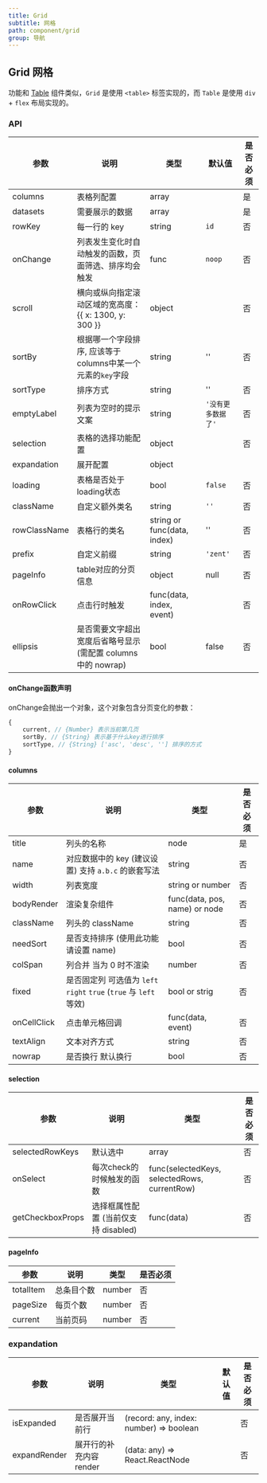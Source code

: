 ```yaml
---
title: Grid
subtitle: 网格
path: component/grid
group: 导航
---
```


## Grid 网格

功能和 [Table](table) 组件类似，`Grid` 是使用 `<table>` 标签实现的，而 `Table` 是使用 `div` + `flex` 布局实现的。

### API

| 参数     | 说明                                  | 类型    | 默认值   | 是否必须 |
| -------- | ------------------------------------ | ----- | ------- | ------- |
| columns  | 表格列配置                            | array |         |   是    |
| datasets | 需要展示的数据                         | array |         |   是    |
| rowKey   | 每一行的 key                           | string |  `id`    |   否    |
| onChange | 列表发生变化时自动触发的函数，页面筛选、排序均会触发  | func | `noop` | 否    |
| scroll | 横向或纵向指定滚动区域的宽高度：{{ x: 1300, y: 300 }}  | object |  | 否    |
| sortBy   | 根据哪一个字段排序, 应该等于columns中某一个元素的`key`字段 | string | '' | 否 |
| sortType | 排序方式                            | string  |     ''   |   否    |
| emptyLabel | 列表为空时的提示文案                | string   | `'没有更多数据了'` | 否 |
| selection  | 表格的选择功能配置                 | object     |         | 否    |
| expandation     |  展开配置                | object        |     |         | 否    |
| loading    | 表格是否处于loading状态           | bool          | `false` | 否  |
| className  | 自定义额外类名                    | string        | `''`   | 否   |
| rowClassName | 表格行的类名                    | string or func(data, index) |  ''   | 否   |
| prefix     | 自定义前缀                       | string       | `'zent'` | 否  |
| pageInfo   | table对应的分页信息               | object        | null   | 否  |
| onRowClick | 点击行时触发                      | func(data, index, event) | | 否 |
| ellipsis   | 是否需要文字超出宽度后省略号显示 (需配置 columns 中的 nowrap) | bool | false | 否 |

#### onChange函数声明
onChange会抛出一个对象，这个对象包含分页变化的参数：

```js
{
	current, // {Number} 表示当前第几页
	sortBy, // {String} 表示基于什么key进行排序
	sortType, // {String} ['asc', 'desc', ''] 排序的方式
}
```

#### columns

| 参数         | 说明                               | 类型        | 是否必须 |
| ---------- | ----------------------------------- | ---------- | ---- |
| title      | 列头的名称                       |  node       | 是    |
| name       | 对应数据中的 key (建议设置) 支持 `a.b.c` 的嵌套写法  | string   | 否    |
| width      | 列表宽度                             | string or number | 否    |
| bodyRender | 渲染复杂组件                        | func(data, pos, name) or node |  否  |
| className  | 列头的 className                   | string |  否  |
| needSort   | 是否支持排序 (使用此功能 请设置 name)  | bool   | 否   |
| colSpan    | 列合并 当为 0 时不渲染               | number | 否    |
| fixed      | 是否固定列 可选值为 `left` `right` `true` (`true` 与 `left` 等效) | bool or strig | 否 |
| onCellClick | 点击单元格回调                      | func(data, event) | 否 |
| textAlign  | 文本对齐方式                        | string | 否 |
| nowrap     | 是否换行 默认换行                     | bool | 否 |


#### selection

| 参数              | 说明              | 类型    | 是否必须 |
| --------------- | --------------- | ----- | ---- |
| selectedRowKeys | 默认选中            | array | 否    |
| onSelect | 每次check的时候触发的函数 | func(selectedKeys, selectedRows, currentRow)  | 否 |
| getCheckboxProps | 选择框属性配置 (当前仅支持 disabled) | func(data) | 否 |


#### pageInfo

| 参数              | 说明              | 类型  | 是否必须 |
| --------------- | --------------- | --- | ----- |
| totalItem | 总条目个数 | number| 否    |
| pageSize | 每页个数   | number | 否    |
| current | 当前页码 | number | 否 |

### expandation

| 参数              | 说明              | 类型    |  默认值 | 是否必须 |
| --------------- | --------------- | ----- | ---- | ----- |
| isExpanded | 是否展开当前行            | (record: any, index: number) => boolean |  | 否    |
| expandRender        | 展开行的补充内容render | (data: any) => React.ReactNode  |  | 否

<style>
  .switch {
		margin-bottom: 10px;
  }
  .big-size {
  	font-size: 20px;
  }
</style>
